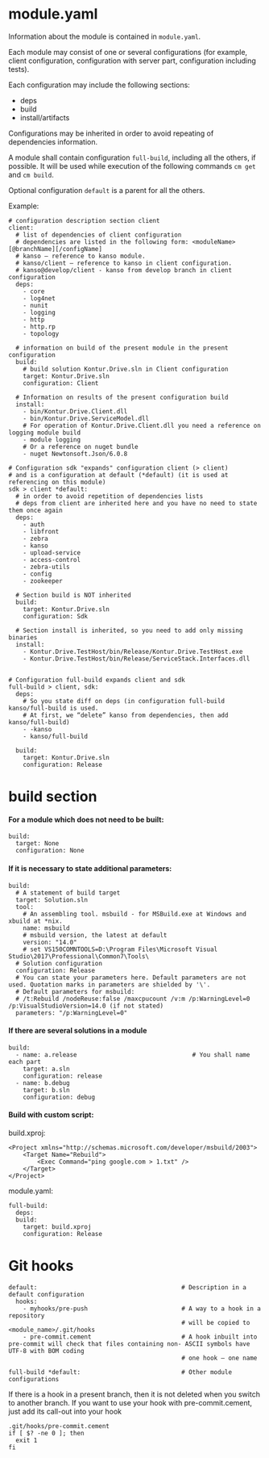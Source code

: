 # module.yaml
Information about the module is contained in `module.yaml`.

Each module may consist of one or several configurations (for example, client configuration, configuration with server part, configuration including tests).

Each configuration may include the following sections:

- deps
- build
- install/artifacts

Configurations may be inherited in order to avoid repeating of dependencies information.

A module shall contain configuration `full-build`, including all the others, if possible. It will be used while execution of the following commands `cm get` and `cm build`.

Optional configuration `default` is a parent for all the others.

Example:

    # configuration description section client
    client: 
      # list of dependencies of client configuration
      # dependencies are listed in the following form: <moduleName>[@branchName][/configName]
      # kanso – reference to kanso module. 
      # kanso/client – reference to kanso in client configuration. 
      # kanso@develop/client - kanso from develop branch in client configuration
      deps: 
        - core
        - log4net
        - nunit
        - logging
        - http
        - http.rp
        - topology
      
      # information on build of the present module in the present configuration
      build:
        # build solution Kontur.Drive.sln in Client configuration
        target: Kontur.Drive.sln
        configuration: Client

      # Information on results of the present configuration build
      install:
        - bin/Kontur.Drive.Client.dll
        - bin/Kontur.Drive.ServiceModel.dll
        # For operation of Kontur.Drive.Client.dll you need a reference on logging module build
        - module logging
        # Or a reference on nuget bundle
        - nuget Newtonsoft.Json/6.0.8
      
    # Configuration sdk "expands" configuration client (> client) 
    # and is a configuration at default (*default) (it is used at referencing on this module)
    sdk > client *default:
      # in order to avoid repetition of dependencies lists
      # deps from client are inherited here and you have no need to state them once again
      deps:
        - auth
        - libfront
        - zebra
        - kanso
        - upload-service
        - access-control
        - zebra-utils
        - config
        - zookeeper
      
      # Section build is NOT inherited 
      build:
        target: Kontur.Drive.sln
        configuration: Sdk
      
      # Section install is inherited, so you need to add only missing binaries
      install:
        - Kontur.Drive.TestHost/bin/Release/Kontur.Drive.TestHost.exe
        - Kontur.Drive.TestHost/bin/Release/ServiceStack.Interfaces.dll
      
      
    # Configuration full-build expands client and sdk
    full-build > client, sdk:
      deps:
        # So you state diff on deps (in configuration full-build kanso/full-build is used. 
        # At first, we “delete” kanso from dependencies, then add kanso/full-build)
        - -kanso
        - kanso/full-build
     
      build:
        target: Kontur.Drive.sln
        configuration: Release


# build section

#### For a module which does not need to be built:

    build:
      target: None
      configuration: None

#### If it is necessary to state additional parameters:
    
    build:     
      # A statement of build target
      target: Solution.sln                     
      tool:                                        
        # An assembling tool. msbuild - for MSBuild.exe at Windows and xbuild at *nix.
        name: msbuild        
        # msbuild version, the latest at default
        version: "14.0"
        # set VS150COMNTOOLS=D:\Program Files\Microsoft Visual Studio\2017\Professional\Common7\Tools\
      # Solution configuration
      configuration: Release
      # You can state your parameters here. Default parameters are not used. Quotation marks in parameters are shielded by '\'.
      # Default parameters for msbuild:
      # /t:Rebuild /nodeReuse:false /maxcpucount /v:m /p:WarningLevel=0 /p:VisualStudioVersion=14.0 (if not stated)
      parameters: "/p:WarningLevel=0"

#### If there are several solutions in a module
    
    build:
      - name: a.release                                # You shall name each part
        target: a.sln
        configuration: release
      - name: b.debug
        target: b.sln
        configuration: debug

#### Build with custom script:

build.xproj:

    <Project xmlns="http://schemas.microsoft.com/developer/msbuild/2003">
        <Target Name="Rebuild">
            <Exec Command="ping google.com > 1.txt" />
        </Target>
    </Project>

module.yaml:

    full-build:
      deps:
      build:
        target: build.xproj
        configuration: Release

# Git hooks
    
    default:                                        # Description in a default configuration
      hooks:
        - myhooks/pre-push                          # A way to a hook in a repository 
                                                    # will be copied to <module_name>/.git/hooks
        - pre-commit.cement                         # A hook inbuilt into pre-commit will check that files containing non- ASCII symbols have UTF-8 with BOM coding
                                                    # one hook – one name
      
    full-build *default:                            # Other module configurations


If there is a hook in a present branch, then it is not deleted when you switch to another branch.
If you want to use your hook with pre-commit.cement, just add its call-out into your hook

    .git/hooks/pre-commit.cement
    if [ $? -ne 0 ]; then
      exit 1
    fi
